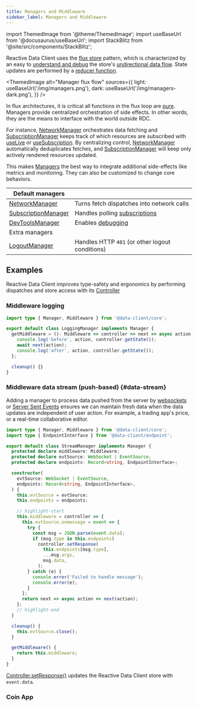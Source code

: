```yaml
---
title: Managers and Middleware
sidebar_label: Managers and Middleware
---
```


import ThemedImage from '@theme/ThemedImage';
import useBaseUrl from '@docusaurus/useBaseUrl';
import StackBlitz from '@site/src/components/StackBlitz';

<head>
  <title>Centralized side-effect orchestration with React</title>
  <meta name="docsearch:pagerank" content="40"/>
</head>

Reactive Data Client uses the [flux store](https://facebookarchive.github.io/flux/docs/in-depth-overview/) pattern, which is
characterized by an easy to [understand and debug](../guides/debugging.md) the store's [undirectional data flow](<https://en.wikipedia.org/wiki/Unidirectional_Data_Flow_(computer_science)>). State updates are performed by a [reducer function](https://github.com/reactive/data-client/blob/master/packages/core/src/state/reducer/createReducer.ts#L19).

<ThemedImage
  alt="Manager flux flow"
  sources={{
    light: useBaseUrl('/img/managers.png'),
    dark: useBaseUrl('/img/managers-dark.png'),
  }}
/>

In flux architectures, it is critical all functions in the flux loop are [pure](https://react.dev/learn/keeping-components-pure).
Managers provide centralized orchestration of side effects. In other words, they are the means to interface
with the world outside RDC.

For instance, [NetworkManager](../api/NetworkManager.md) orchestrates data fetching and [SubscriptionManager](../api/SubscriptionManager.md)
keeps track of which resources are subscribed with [useLive](../api/useLive.md) or [useSubscription](../api/useSubscription.md). By centralizing control, [NetworkManager](../api/NetworkManager.md) automatically deduplicates fetches, and [SubscriptionManager](../api/SubscriptionManager.md)
will keep only actively rendered resources updated.

This makes [Managers](../api/Manager.md) the best way to integrate additional side-effects like metrics and monitoring.
They can also be customized to change core behaviors.


| Default managers                                     | |
| ---------------------------------------------------- | ------------------------------------------------------------------------------------ |
| [NetworkManager](../api/NetworkManager.md)           | Turns fetch dispatches into network calls                                            |
| [SubscriptionManager](../api/SubscriptionManager.md) | Handles polling [subscriptions](../getting-started/data-dependency.md#subscriptions) |
| [DevToolsManager](../api/DevToolsManager.md)         | Enables [debugging](../guides/debugging.md)                                          |
| Extra managers                                       |
| [LogoutManager](../api/LogoutManager.md)             | Handles HTTP `401` (or other logout conditions)                                      |

## Examples

Reactive Data Client improves type-safety and ergonomics by performing dispatches and store access with
its [Controller](../api/Controller.md)

### Middleware logging

```typescript
import type { Manager, Middleware } from '@data-client/core';

export default class LoggingManager implements Manager {
  getMiddleware = (): Middleware => controller => next => async action => {
    console.log('before', action, controller.getState());
    await next(action);
    console.log('after', action, controller.getState());
  };

  cleanup() {}
}
```

### Middleware data stream (push-based) {#data-stream}

Adding a manager to process data pushed from the server by [websockets](https://developer.mozilla.org/en-US/docs/Web/API/WebSockets_API)
or [Server Sent Events](https://developer.mozilla.org/en-US/docs/Web/API/Server-sent_events) ensures
we can maintain fresh data when the data updates are independent of user action. For example, a trading app's
price, or a real-time collaborative editor.

```typescript
import type { Manager, Middleware } from '@data-client/core';
import type { EndpointInterface } from '@data-client/endpoint';

export default class StreamManager implements Manager {
  protected declare middleware: Middleware;
  protected declare evtSource: WebSocket | EventSource;
  protected declare endpoints: Record<string, EndpointInterface>;

  constructor(
    evtSource: WebSocket | EventSource,
    endpoints: Record<string, EndpointInterface>,
  ) {
    this.evtSource = evtSource;
    this.endpoints = endpoints;

    // highlight-start
    this.middleware = controller => {
      this.evtSource.onmessage = event => {
        try {
          const msg = JSON.parse(event.data);
          if (msg.type in this.endpoints)
            controller.setResponse(
              this.endpoints[msg.type],
              ...msg.args,
              msg.data,
            );
        } catch (e) {
          console.error('Failed to handle message');
          console.error(e);
        }
      };
      return next => async action => next(action);
    };
    // highlight-end
  }

  cleanup() {
    this.evtSource.close();
  }

  getMiddleware() {
    return this.middleware;
  }
}
```

[Controller.setResponse()](../api/Controller.md#setResponse) updates the Reactive Data Client store
with `event.data`.

### Coin App

<StackBlitz app="coin-app" file="src/index.tsx,src/resources/Ticker.ts,src/pages/Home/AssetPrice.tsx,src/resources/StreamManager.ts" height="600" />
